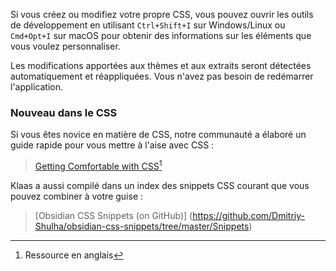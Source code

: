 Si vous créez ou modifiez votre propre CSS, vous pouvez ouvrir les outils de développement en utilisant `Ctrl+Shift+I` sur Windows/Linux ou `Cmd+Opt+I` sur macOS pour obtenir des informations sur les éléments que vous voulez personnaliser. 

Les modifications apportées aux thèmes et aux extraits seront détectées automatiquement et réappliquées. Vous n'avez pas besoin de redémarrer l'application.

### Nouveau dans le CSS

Si vous êtes novice en matière de CSS, notre communauté a élaboré un guide rapide pour vous mettre à l'aise avec CSS :
> [Getting Comfortable with CSS](https://forum.obsidian.md/t/getting-comfortable-with-obsidian-css/133)[^1]

Klaas a aussi compilé dans un index des snippets CSS courant que vous pouvez combiner à votre guise :

> [Obsidian CSS Snippets (on GitHub)] (https://github.com/Dmitriy-Shulha/obsidian-css-snippets/tree/master/Snippets)

[^1]: Ressource en anglais
